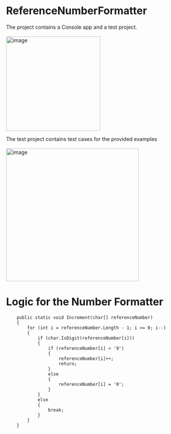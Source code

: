 # ReferenceNumberFormatter

The project contains a Console app and a test project.
</br></br>
<img width="257" alt="image" src="https://github.com/pavitramaduranga/ReferenceNumberFormatter/assets/4363523/e0103b0d-bcb9-438a-b94c-7336f845d289">

The test project contains test cases for the provided examples
</br></br>
<img width="362" alt="image" src="https://github.com/pavitramaduranga/ReferenceNumberFormatter/assets/4363523/ff4a73aa-5dd8-4396-94fa-fbce8f1f52aa">

# Logic for the Number Formatter

````
    public static void Increment(char[] referenceNumber)
    {
        for (int i = referenceNumber.Length - 1; i >= 0; i--)
        {
            if (char.IsDigit(referenceNumber[i]))
            {
                if (referenceNumber[i] < '9')
                {
                    referenceNumber[i]++;
                    return;
                }
                else
                {
                    referenceNumber[i] = '0';
                }
            }
            else
            {
                break;
            }
        }
    }
````
